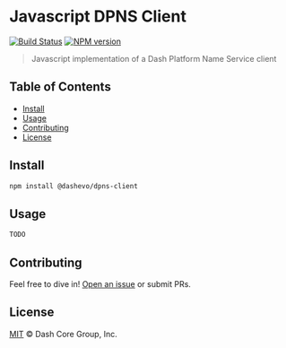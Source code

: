 # Javascript DPNS Client

[![Build Status](https://img.shields.io/travis/com/dashevo/js-dpns-client.svg?branch=master&style=flat-square)](https://travis-ci.com/dashevo/js-dpns-client)
[![NPM version](https://img.shields.io/npm/v/@dashevo/dpns-client.svg?style=flat-square)](https://npmjs.org/package/@dashevo/dpns-client)

> Javascript implementation of a Dash Platform Name Service client

## Table of Contents

- [Install](#install)
- [Usage](#usage)
- [Contributing](#contributing)
- [License](#license)

## Install

```sh
npm install @dashevo/dpns-client
```

## Usage

```javascript
TODO
```

## Contributing

Feel free to dive in! [Open an issue](https://github.com/dashevo/js-dpns-client/issues/new) or submit PRs.

## License

[MIT](LICENSE) &copy; Dash Core Group, Inc.
